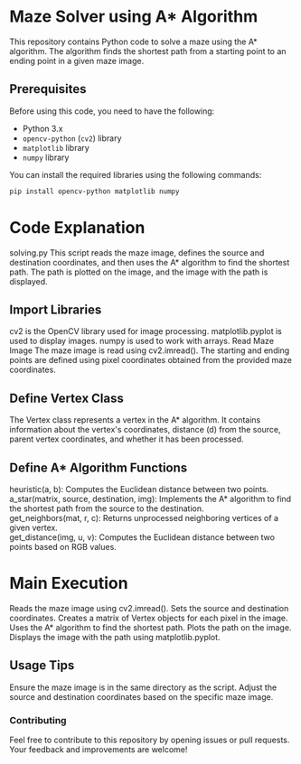 # Maze Solver using A* Algorithm

This repository contains Python code to solve a maze using the A* algorithm. The algorithm finds the shortest path from a starting point to an ending point in a given maze image.

## Prerequisites

Before using this code, you need to have the following:

- Python 3.x
- `opencv-python` (`cv2`) library
- `matplotlib` library
- `numpy` library

You can install the required libraries using the following commands:

```bash
pip install opencv-python matplotlib numpy

```

# Code Explanation
solving.py
This script reads the maze image, defines the source and destination coordinates, and then uses the A* algorithm to find the shortest path. The path is plotted on the image, and the image with the path is displayed.

## Import Libraries
cv2 is the OpenCV library used for image processing.
matplotlib.pyplot is used to display images.
numpy is used to work with arrays.
Read Maze Image
The maze image is read using cv2.imread(). The starting and ending points are defined using pixel coordinates obtained from the provided maze coordinates.

## Define Vertex Class
The Vertex class represents a vertex in the A* algorithm. It contains information about the vertex's coordinates, distance (d) from the source, parent vertex coordinates, and whether it has been processed.

## Define A* Algorithm Functions
heuristic(a, b): Computes the Euclidean distance between two points.<br>
a_star(matrix, source, destination, img): Implements the A* algorithm to find the shortest path from the source to the destination. <br>
get_neighbors(mat, r, c): Returns unprocessed neighboring vertices of a given vertex.<br>
get_distance(img, u, v): Computes the Euclidean distance between two points based on RGB values. <br>
# Main Execution
Reads the maze image using cv2.imread().
Sets the source and destination coordinates.
Creates a matrix of Vertex objects for each pixel in the image.
Uses the A* algorithm to find the shortest path.
Plots the path on the image.
Displays the image with the path using matplotlib.pyplot.
## Usage Tips
Ensure the maze image is in the same directory as the script.
Adjust the source and destination coordinates based on the specific maze image.
<br>
### Contributing
Feel free to contribute to this repository by opening issues or pull requests. Your feedback and improvements are welcome!
